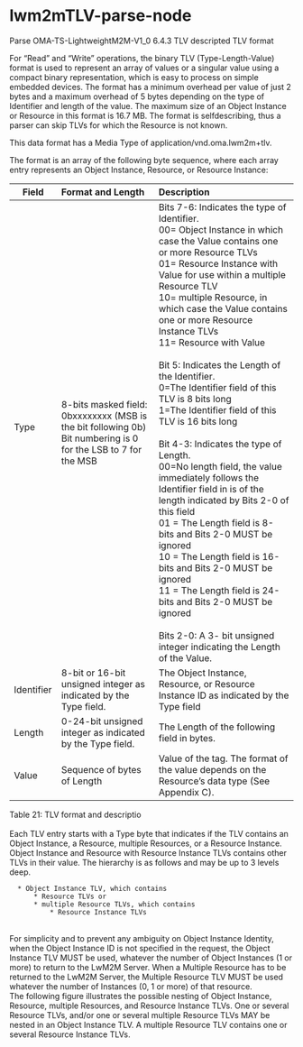 # lwm2mTLV-parse-node
Parse OMA-TS-LightweightM2M-V1_0  6.4.3 TLV descripted TLV format

For “Read” and “Write” operations, the binary TLV (Type-Length-Value) format is used to represent an array of values or a
singular value using a compact binary representation, which is easy to process on simple embedded devices. The format has a
minimum overhead per value of just 2 bytes and a maximum overhead of 5 bytes depending on the type of Identifier and
length of the value. The maximum size of an Object Instance or Resource in this format is 16.7 MB. The format is selfdescribing,
thus a parser can skip TLVs for which the Resource is not known.

This data format has a Media Type of application/vnd.oma.lwm2m+tlv.

The format is an array of the following byte sequence, where each array entry represents an Object Instance, Resource, or
Resource Instance:

| Field         | Format and Length | Description            |
| ------------- |:-----------------|:----------------------|
| Type          | 8-bits masked field:<br>0bxxxxxxxx (MSB is the bit following 0b)<br> Bit numbering is 0 for the LSB to 7 for the MSB |                                                     Bits 7-6: Indicates the type of Identifier.<br>00= Object Instance in which                                                             case the Value contains one or more Resource TLVs<br> 01= Resource Instance                                                             with Value for use within a multiple Resource TLV<br>10= multiple Resource,                                                             in which case the Value contains one or more Resource Instance TLVs <br>11=                                                             Resource with Value<br><br>Bit 5: Indicates the Length of the Identifier.                                                               <br>0=The Identifier field of this TLV is 8 bits long<br>1=The Identifier                                                               field of this TLV is 16 bits long<br><br>Bit 4-3: Indicates the type of                                                                 Length.<br>00=No length field, the value immediately follows the                                                                         Identifier field in is of the length indicated by Bits 2-0 of this                                                                       field<br>01 = The Length field is 8-bits and Bits 2-0 MUST be ignored<br>10                                                             = The Length field is 16-bits and Bits 2-0 MUST be ignored<br>11 = The                                                                   Length field is 24-bits and Bits 2-0 MUST be ignored<br><br>Bits 2-0: A 3-                                                               bit unsigned integer indicating the Length of the Value.              |
| Identifier      | 8-bit or 16-bit unsigned integer as indicated by the Type field. |   The Object Instance, Resource, or Resource                                                                                                 Instance ID as indicated by the Type field |
| Length | 0-24-bit unsigned integer as indicated by the Type field.                 |   The Length of the following field in bytes. |
| Value | Sequence of bytes of Length                  |   Value of the tag. The format of the value depends on the Resource’s data type                                                              (See Appendix C).                                 |



Table 21: TLV format and descriptio<br><br>
Each TLV entry starts with a Type byte that indicates if the TLV contains an Object Instance, a Resource, multiple Resources, or a Resource Instance. Object Instance and Resource with Resource Instance TLVs contains other TLVs in their value. The hierarchy is as follows and may be up to 3 levels deep.
<br>

      * Object Instance TLV, which contains 
          * Resource TLVs or
          * multiple Resource TLVs, which contains
              * Resource Instance TLVs

<br>For simplicity and to prevent any ambiguity on Object Instance Identity, when the Object Instance ID is not specified in the request, the Object Instance TLV MUST be used, whatever the number of Object Instances (1 or more) to return to the LwM2M Server.
When a Multiple Resource has to be returned to the LwM2M Server, the Multiple Resource TLV MUST be used whatever the number of Instances (0, 1 or more) of that resource.
<br>The following figure illustrates the possible nesting of Object Instance, Resource, multiple Resources, and Resource Instance TLVs. One or several Resource TLVs, and/or one or several multiple Resource TLVs MAY be nested in an Object Instance
TLV. A multiple Resource TLV contains one or several Resource Instance TLVs.
